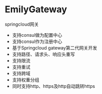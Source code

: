 # EmilyGateway
springcloud网关

- 支持consul做为配置中心
- 支持consul作为注册中心
- 基于Springcloud gateway第二代网关开发
- 支持路径、请求头、响应头重写
- 支持限流
- 支持重试
- 支持跨域
- 支持权重分组
- 同时支持http、https及http自动跳转https